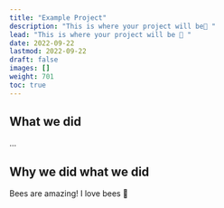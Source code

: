 ```yaml
---
title: "Example Project"
description: "This is where your project will be🤩 "
lead: "This is where your project will be 🤩 "
date: 2022-09-22
lastmod: 2022-09-22
draft: false
images: []
weight: 701
toc: true
---
```


## What we did

...

## Why we did what we did

Bees are amazing! I love bees 🥰
